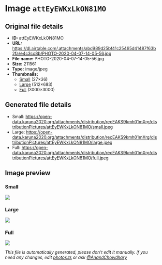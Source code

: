 # Image `attEyEWKxLkON81MO`

## Original file details

- **ID:** attEyEWKxLkON81MO
- **URL:** https://dl.airtable.com/.attachments/abd989d25bf41c25495d41487f63b2fa/e4c3cc8b/PHOTO-2020-04-07-14-05-56.jpg
- **File name:** PHOTO-2020-04-07-14-05-56.jpg
- **Size:** 211561
- **Type:** image/jpeg
- **Thumbnails:**
  - [Small](https://dl.airtable.com/.attachmentThumbnails/6f2455cb967eca980980f24ce908b627/d3afaa92) (27×36)
  - [Large](https://dl.airtable.com/.attachmentThumbnails/b0b162922c16876c70152a1fd4463526/1a77525a) (512×683)
  - [Full](https://dl.airtable.com/.attachmentThumbnails/367b59449cdc0de6f3bc89ff28fdb4b1/f8a8a822) (3000×3000)

## Generated file details

- Small: https://open-data.karuna2020.org/attachments/distribution/recEAKS9kmh01mXrg/distributionPictures/attEyEWKxLkON81MO/small.jpeg
- Large: https://open-data.karuna2020.org/attachments/distribution/recEAKS9kmh01mXrg/distributionPictures/attEyEWKxLkON81MO/large.jpeg
- Full: https://open-data.karuna2020.org/attachments/distribution/recEAKS9kmh01mXrg/distributionPictures/attEyEWKxLkON81MO/full.jpeg

## Image preview

### Small

![](https://open-data.karuna2020.org/attachments/distribution/recEAKS9kmh01mXrg/distributionPictures/attEyEWKxLkON81MO/small.jpeg)

### Large

![](https://open-data.karuna2020.org/attachments/distribution/recEAKS9kmh01mXrg/distributionPictures/attEyEWKxLkON81MO/large.jpeg)

### Full

![](https://open-data.karuna2020.org/attachments/distribution/recEAKS9kmh01mXrg/distributionPictures/attEyEWKxLkON81MO/full.jpeg)

_This file is automatically generated, please don't edit it manually. If you need any changes, edit [photos.ts](/photos.ts) or ask [@AnandChowdhary](https://github.com/AnandChowdhary)_
